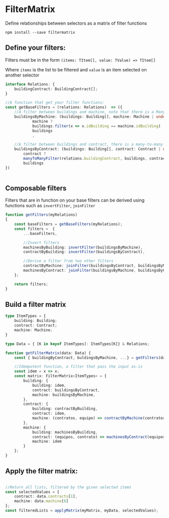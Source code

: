 # FilterMatrix
Define relationships between selectors as a matrix of filter functions

```
npm install --save filtermatrix
```

## Define your filters:

Filters must be in the form `(items: TItem[], value: TValue) => TItem[]`

Where `items` is the list to be filtered and `value` is an item selected on another selector
```ts
interface Relations: {
    buildingContract: BuildingContract[];
}

//A function that get your filter functions:
const getBaseFilters = (relations: Relations)  => ({
    //A filter between buildings and machine, note that there is a Many-To-One relationship between buildings and machines
    buildingsByMachine: (buildings: Building[], machine: Machine | undefined) =>
            machine ?
            buildings.filter(x => x.idBuilding == machine.idBuilding) : 
            buildings
            ,

    //A filter between buildings and contract, there is a many-to-many relationship between buildings and contracts
    buildingsByContract: (buildings: Building[], contract: Contract | undefined) =>       
        contract ?       
        manyToManyFilter(relations.buildingContract, buildings, contract.idContract, x => x.idBuilding, x => x.idBuilding, x => x.idContract) :
        buildings
})
    
```

## Composable filters
Filters that are in function on your base filters can be derived using functions such as `invertFilter`, `joinFilter`
```ts
function getFilters(myRelations)
{
    const baseFilters = getBaseFilters(myRelations);
    const filters =  {
        ...baseFilters, 

        //Invert filters
        machinesByBuilding: invertFilter(buildingsByMachine),
        contractByBuilding: invertFilter(buildingsByContract),

        //Derive a filter from two other filters
        contractByMachine: joinFilter(buildingsByContract, buildingsByMachine),
        machinesByContract: joinFilter(buildingsByMachine, buildingsByContract)
    };

    return filters;
}
```

## Build a filter matrix
```ts
type ItemTypes = {
    building: Building;
    contract: Contract;
    machine: Machine;
}

type Data = { [K in keyof ItemTypes]: ItemTypes[K]} & Relations;

function getFilterMatrix(data: Data) {
    const { buildingByContract, buldingsByMachine, ...} = getFilters(data);

    //Idempotent function, a filter that pass the input as-is
    const idem = x => x;
    const matrix: FilterMatrix<ItemTypes> = {
        building: {
            building: idem,
            contract: buildingsByContract,
            machine: buildingsByMachine,
        },
        contract: {
            building: contractByBuilding,
            contract: idem,
            machine: (contratos, equipo) => contractByMachine(contratos, equipo, data.buildings),
        },
        machine: {
            building: machinesByBuilding,
            contract: (equipos, contrato) => machinesByContract(equipos, contrato, data.buildings),
            machine: idem
        }
    };
}
```

## Apply the filter matrix:
```ts

//Return all lists, filtered by the given selected items
const selectedValues = {
    contract: data.contracts[1],
    machine: data.machine[6]
};
const filteredLists = applyMatrix(myMatrix, myData, selectedValues);

```
